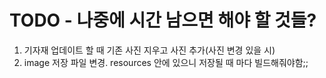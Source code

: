 # TODO - 나중에 시간 남으면 해야 할 것들?

1. 기자재 업데이트 할 때 기존 사진 지우고 사진 추가(사진 변경 있을 시)
2. image 저장 파일 변경. resources 안에 있으니 저장될 때 마다 빌드해줘야함;;